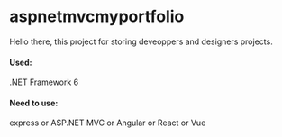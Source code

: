 # aspnetmvcmyportfolio
Hello there, this project for storing deveoppers and designers projects.
<br><h4>Used:</h4>
<p>.NET Framework 6</p>
<h4>Need to use:</h4>
<p>express or ASP.NET MVC or Angular or React or Vue</p>
